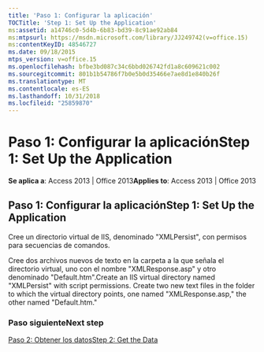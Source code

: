 ```yaml
---
title: 'Paso 1: Configurar la aplicación'
TOCTitle: 'Step 1: Set Up the Application'
ms:assetid: a14746c0-5d4b-6b83-bd39-8c91ae92ab84
ms:mtpsurl: https://msdn.microsoft.com/library/JJ249742(v=office.15)
ms:contentKeyID: 48546727
ms.date: 09/18/2015
mtps_version: v=office.15
ms.openlocfilehash: bfbe3bd087c34c6bbd026742fd1a8c609621c002
ms.sourcegitcommit: 801b1b54786f7b0e5b0d35466e7ae8d1e840b26f
ms.translationtype: MT
ms.contentlocale: es-ES
ms.lasthandoff: 10/31/2018
ms.locfileid: "25859870"
---
```

# <a name="step-1-set-up-the-application"></a><span data-ttu-id="ca8e5-102">Paso 1: Configurar la aplicación</span><span class="sxs-lookup"><span data-stu-id="ca8e5-102">Step 1: Set Up the Application</span></span>


<span data-ttu-id="ca8e5-103">**Se aplica a**: Access 2013 | Office 2013</span><span class="sxs-lookup"><span data-stu-id="ca8e5-103">**Applies to**: Access 2013 | Office 2013</span></span>

## <a name="step-1-set-up-the-application"></a><span data-ttu-id="ca8e5-104">Paso 1: Configurar la aplicación</span><span class="sxs-lookup"><span data-stu-id="ca8e5-104">Step 1: Set Up the Application</span></span>

<span data-ttu-id="ca8e5-p101">Cree un directorio virtual de IIS, denominado "XMLPersist", con permisos para secuencias de comandos.

Cree dos archivos nuevos de texto en la carpeta a la que señala el directorio virtual, uno con el nombre "XMLResponse.asp" y otro denominado "Default.htm".</span><span class="sxs-lookup"><span data-stu-id="ca8e5-p101">Create an IIS virtual directory named "XMLPersist" with script permissions. Create two new text files in the folder to which the virtual directory points, one named "XMLResponse.asp," the other named "Default.htm."</span></span>

### <a name="next-step"></a><span data-ttu-id="ca8e5-107">Paso siguiente</span><span class="sxs-lookup"><span data-stu-id="ca8e5-107">Next step</span></span>

[<span data-ttu-id="ca8e5-108">Paso 2: Obtener los datos</span><span class="sxs-lookup"><span data-stu-id="ca8e5-108">Step 2: Get the Data</span></span>](step-2-get-the-data.md)


